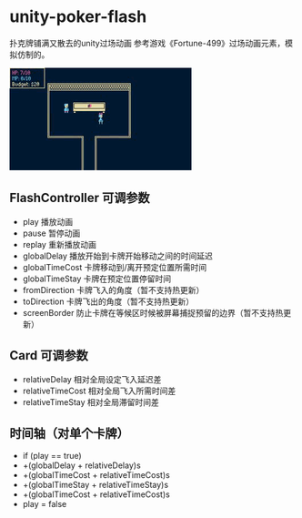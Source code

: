 
# unity-poker-flash
扑克牌铺满又散去的unity过场动画
参考游戏《Fortune-499》过场动画元素，模拟仿制的。

![PokerFlash](https://github.com/IIzzaya/unity-poker-flash/blob/master/Static/PokerFlash.gif)

## FlashController 可调参数

* play 播放动画
* pause 暂停动画
* replay 重新播放动画
* globalDelay 播放开始到卡牌开始移动之间的时间延迟
* globalTimeCost 卡牌移动到/离开预定位置所需时间
* globalTimeStay 卡牌在预定位置停留时间
* fromDirection 卡牌飞入的角度（暂不支持热更新）
* toDirection 卡牌飞出的角度（暂不支持热更新）
* screenBorder 防止卡牌在等候区时候被屏幕捕捉预留的边界（暂不支持热更新）

## Card 可调参数

* relativeDelay 相对全局设定飞入延迟差
* relativeTimeCost 相对全局飞入所需时间差
* relativeTimeStay 相对全局滞留时间差

## 时间轴（对单个卡牌）

* if (play == true)
* +(globalDelay + relativeDelay)s
* +(globalTimeCost + relativeTimeCost)s
* +(globalTimeStay + relativeTimeStay)s
* +(globalTimeCost + relativeTimeCost)s
* play = false
